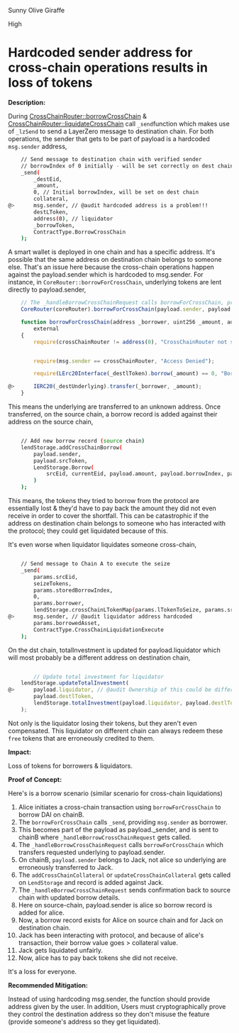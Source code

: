 Sunny Olive Giraffe

High

# Hardcoded sender address for cross-chain operations results in loss of tokens

**Description:** 

During [CrossChainRouter::borrowCrossChain](https://github.com/sherlock-audit/2025-05-lend-audit-contest/blob/main/Lend-V2/src/LayerZero/CrossChainRouter.sol#L148) & [CrossChainRouter::liquidateCrossChain](https://github.com/sherlock-audit/2025-05-lend-audit-contest/blob/main/Lend-V2/src/LayerZero/CrossChainRouter.sol#L281) call `_send`function which makes use of `_lzSend` to send a LayerZero message to destination chain. For both operations, the sender that gets to be part of payload is a hardcoded  `msg.sender` address,

```bash
    // Send message to destination chain with verified sender
    // borrowIndex of 0 initially - will be set correctly on dest chain
    _send(
        _destEid,
        _amount,
        0, // Initial borrowIndex, will be set on dest chain
        collateral,
@>      msg.sender, // @audit hardcoded address is a problem!!!
        destLToken,
        address(0), // liquidator
        _borrowToken,
        ContractType.BorrowCrossChain
    );

```

A smart wallet is deployed in one chain and has a specific address. It's possible that the same address on destination chain belongs to someone else. That's an issue here because the cross-chain operations happen against the payload.sender which is hardcoded to msg.sender. For instance, in `CoreRouter::borrowForCrossChain`, underlying tokens are lent directly to payload.sender,

```javascript
    // The _handleBorrowCrossChainRequest calls borrowForCrossChain, providing payload.sender as _borrower
    CoreRouter(coreRouter).borrowForCrossChain(payload.sender, payload.amount, payload.destlToken, destUnderlying);

    function borrowForCrossChain(address _borrower, uint256 _amount, address _destlToken, address _destUnderlying)
        external
    {
        require(crossChainRouter != address(0), "CrossChainRouter not set");


        require(msg.sender == crossChainRouter, "Access Denied");

        require(LErc20Interface(_destlToken).borrow(_amount) == 0, "Borrow failed");

@>      IERC20(_destUnderlying).transfer(_borrower, _amount);
    }
```

This means the underlying are transferred to an unknown address. Once transferred, on the source chain, a borrow record is added against their address on the source chain,

```bash

    // Add new borrow record (source chain)
    lendStorage.addCrossChainBorrow(
        payload.sender,
        payload.srcToken,
        LendStorage.Borrow(
            srcEid, currentEid, payload.amount, payload.borrowIndex, payload.destlToken, payload.srcToken
        )
    );

```

This means, the tokens they tried to borrow from the protocol are essentially lost & they'd have to pay back the amount they did not even receive in order to cover the shortfall. This can be catastrophic if the address on destination chain belongs to someone who has interacted with the protocol; they could get liquidated because of this.


It's even worse when liquidator liquidates someone cross-chain,

```bash

    // Send message to Chain A to execute the seize
    _send(
        params.srcEid,
        seizeTokens,
        params.storedBorrowIndex,
        0,
        params.borrower,
        lendStorage.crossChainLTokenMap(params.lTokenToSeize, params.srcEid), // Convert to Chain A version before sending
@>      msg.sender, // @audit liquidator address hardcoded
        params.borrowedAsset,
        ContractType.CrossChainLiquidationExecute
    );

```

On the dst chain, totalInvestment is updated for payload.liquidator which will most probably be a different address on destination chain,

```javascript

        // Update total investment for liquidator
    lendStorage.updateTotalInvestment(
@>      payload.liquidator, // @audit Ownership of this could be different than the liquidator on src chain
        payload.destlToken,
        lendStorage.totalInvestment(payload.liquidator, payload.destlToken) + liquidatorShare
    );

```

Not only is the liquidator losing their tokens, but they aren't even compensated. This liquidator on different chain can always redeem these `free` tokens that are erroneously credited to them.

**Impact:** 

Loss of tokens for borrowers & liquidators.

**Proof of Concept:**

Here's is a borrow scenario (similar scenario for cross-chain liquidations)

1. Alice initiates a cross-chain transaction using `borrowForCrossChain` to borrow DAI on chainB.
2. The `borrowForCrossChain` calls `_send`, providing `msg.sender` as borrower.
3. This becomes part of the payload as payload._sender, and is sent to chainB where `_handleBorrowCrossChainRequest` gets called.
4. The `_handleBorrowCrossChainRequest` calls `borrowForCrossChain` which transfers requested underlying to payload.sender.
5. On chainB, `payload.sender` belongs to Jack, not alice so underlying are erroneously transferred to Jack.
6. The `addCrossChainCollateral` or `updateCrossChainCollateral` gets called on `LendStorage` and record is added against Jack.
7. The `_handleBorrowCrossChainRequest` sends confirmation back to source chain with updated borrow details.
8. Here on source-chain, payload.sender is alice so borrow record is added for alice.
9. Now, a borrow record exists for Alice on source chain and for Jack on destination chain.
10. Jack has been interacting with protocol, and because of alice's transaction, their borrow value goes > collateral value.
11. Jack gets liquidated unfairly.
12. Now, alice has to pay back tokens she did not receive. 

It's a loss for everyone. 

**Recommended Mitigation:** 

Instead of using hardcoding msg.sender, the function should provide address given by the user. In addition, Users must cryptographically prove they control the destination address so they don't misuse the feature (provide someone's address so they get liquidated).
